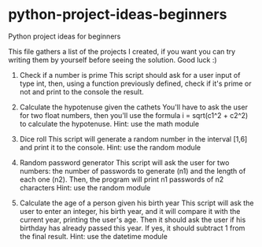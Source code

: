 # python-project-ideas-beginners
Python project ideas for beginners

This file gathers a list of the projects I created, if you want you can try writing them by yourself before seeing the solution. Good luck :)

1) Check if a number is prime
   This script should ask for a user input of type int, then, using a function previously defined, check if it's prime or not and print to the console the result.

2) Calculate the hypotenuse given the cathets
   You'll have to ask the user for two float numbers, then you'll use the formula i = sqrt(c1^2 + c2^2) to calculate the hypotenuse.
   Hint: use the math module

3) Dice roll
   This script will generate a random number in the interval [1,6] and print it to the console.
   Hint: use the random module

4) Random password generator
   This script will ask the user for two numbers: the number of passwords to generate (n1) and the length of each one (n2). Then, the program will print n1 passwords of n2 characters
   Hint: use the random module

5) Calculate the age of a person given his birth year
   This script will ask the user to enter an integer, his birth year, and it will compare it with the current year, printing the user's age. Then it should ask the user if his birthday has already passed this year. If yes, it should subtract 1 from the final result.
   Hint: use the datetime module
